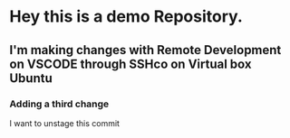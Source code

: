 # Hey this is a demo Repository.

## I'm making changes with Remote Development on VSCODE through SSHco on Virtual box Ubuntu
### Adding a third change

I want to unstage this commit